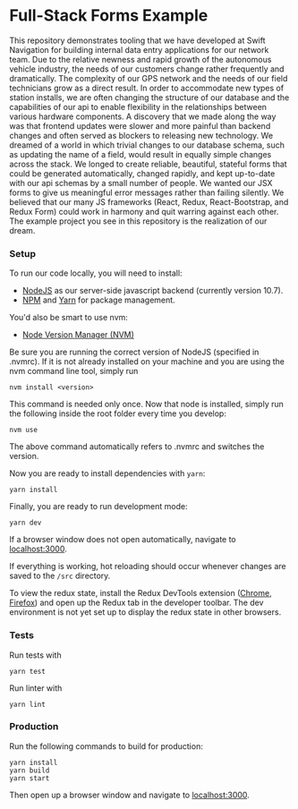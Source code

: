 # Full-Stack Forms Example

This repository demonstrates tooling that we have developed at Swift Navigation
for building internal data entry applications for our network team. Due to the
relative newness and rapid growth of the autonomous vehicle industry, the needs
of our customers change rather frequently and dramatically. The complexity of our
GPS network and the needs of our field technicians grow as a direct result. In
order to accommodate new types of station installs, we are often changing the
structure of our database and the capabilities of our api to enable flexibility
in the relationships between various hardware components. A discovery that we
made along the way was that frontend updates were slower and more painful than
backend changes and often served as blockers to releasing new technology.
We dreamed of a world in which trivial changes to our database schema, such as
updating the name of a field, would result in equally simple changes across the
stack. We longed to create reliable, beautiful, stateful forms that could be generated
automatically, changed rapidly, and kept up-to-date with our api schemas by a small
number of people. We wanted our JSX forms to give us meaningful error messages rather
than failing silently. We believed that our many JS frameworks (React, Redux,
React-Bootstrap, and Redux Form) could work in harmony and quit warring against each
other. The example project you see in this repository is the realization of our dream.

### Setup

To run our code locally, you will need to install:

- [NodeJS](https://nodejs.org/en/) as our server-side javascript backend (currently version 10.7).
- [NPM](https://www.npmjs.com/get-npm) and [Yarn](https://yarnpkg.com/lang/en/docs/install/#mac-stable) for package management.

You'd also be smart to use nvm:

- [Node Version Manager (NVM)](https://www.sitepoint.com/quick-tip-multiple-versions-node-nvm/)

Be sure you are running the correct version of NodeJS (specified in .nvmrc). If it is not already installed on your machine and you are using the nvm command line tool, simply run

```
nvm install <version>
```

This command is needed only once. Now that node is installed, simply run the following inside the root folder every time you develop:

```
nvm use
```
The above command automatically refers to .nvmrc and switches the version.

Now you are ready to install dependencies with `yarn`:

```
yarn install
```

Finally, you are ready to run development mode:

```
yarn dev
```
If a browser window does not open automatically, navigate to [localhost:3000](http://localhost:3000).

If everything is working, hot reloading should occur whenever changes are saved to the `/src` directory.

To view the redux state, install the Redux DevTools extension ([Chrome](https://chrome.google.com/webstore/detail/redux-devtools/lmhkpmbekcpmknklioeibfkpmmfibljd?hl=en),
[Firefox](https://addons.mozilla.org/en-US/firefox/addon/remotedev/)) and open up the Redux tab in the developer toolbar. The dev environment is not yet set up to display the redux state in other browsers.

### Tests

Run tests with
```
yarn test
```

Run linter with
```
yarn lint
```

### Production

Run the following commands to build for production:

```
yarn install
yarn build
yarn start
```

Then open up a browser window and navigate to [localhost:3000](http://localhost:3000).
